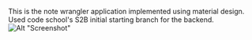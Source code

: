 This is the note wrangler application implemented using material design. Used code school's S2B initial starting branch for the backend.
![Alt "Screenshot"]("s1.png")
